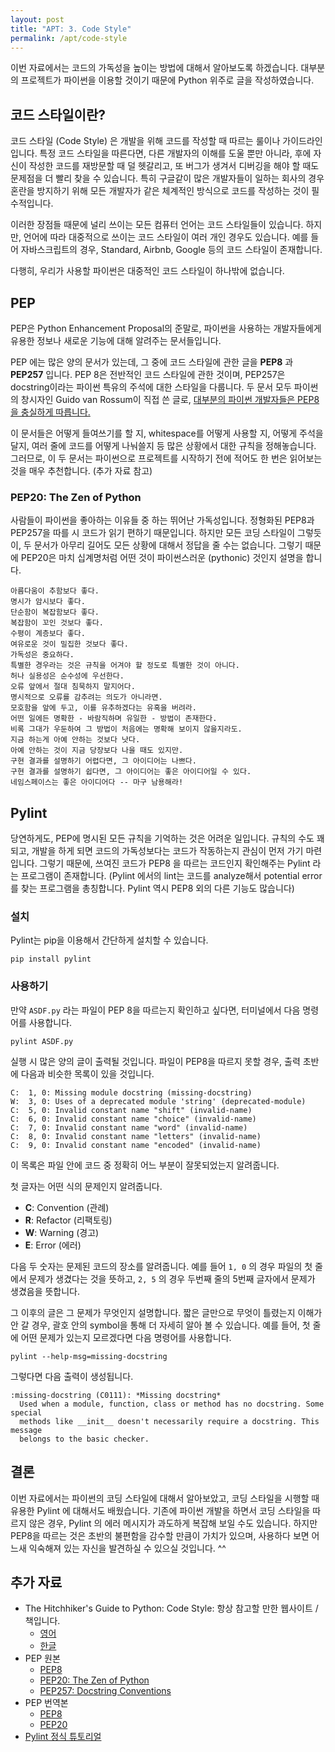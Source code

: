 ```yaml
---
layout: post
title: "APT: 3. Code Style"
permalink: /apt/code-style
---
```


이번 자료에서는 코드의 가독성을 높이는 방법에 대해서 알아보도록 하겠습니다. 대부분의 프로젝트가 파이썬을 이용할 것이기 때문에 Python 위주로 글을 작성하였습니다.

## 코드 스타일이란?

코드 스타일 (Code Style) 은 개발을 위해 코드를 작성할 때 따르는 룰이나 가이드라인입니다. 특정 코드 스타일을 따른다면, 다른 개발자의 이해를 도울 뿐만 아니라, 후에 자신이 작성한 코드를 재방문할 때 덜 헷갈리고, 또 버그가 생겨서 디버깅을 해야 할 때도 문제점을 더 빨리 찾을 수 있습니다. 특히 구글같이 많은 개발자들이 일하는 회사의 경우 혼란을 방지하기 위해 모든 개발자가 같은 체계적인 방식으로 코드를 작성하는 것이 필수적입니다. 

이러한 장점들 때문에 널리 쓰이는 모든 컴퓨터 언어는 코드 스타일들이 있습니다. 하지만, 언어에 따라 대중적으로 쓰이는 코드 스타일이 여러 개인 경우도 있습니다. 예를 들어 자바스크립트의 경우, Standard, Airbnb, Google 등의 코드 스타일이 존재합니다.

다행히, 우리가 사용할 파이썬은 대중적인 코드 스타일이 하나밖에 없습니다.

## PEP

PEP은 Python Enhancement Proposal의 준말로,  파이썬을 사용하는 개발자들에게 유용한 정보나 새로운 기능에 대해 알려주는 문서들입니다.

PEP 에는 많은 양의 문서가 있는데, 그 중에 코드 스타일에 관한 글을 **PEP8** 과 **PEP257** 입니다. PEP 8은 전반적인 코드 스타일에 관한 것이며, PEP257은 docstring이라는 파이썬 특유의 주석에 대한 스타일을 다룹니다. 두 문서 모두 파이썬의 창시자인 Guido van Rossum이 직접 쓴 글로, [대부분의 파이썬 개발자들은 PEP8을 충실하게 따릅니다.](http://sideeffect.kr/popularconvention#python)

이 문서들은 어떻게 들여쓰기를 할 지, whitespace를 어떻게 사용할 지, 어떻게 주석을 달지, 여러 줄에 코드를 어떻게 나눠쓸지 등 많은 상황에서 대한 규칙을 정해놓습니다. 그러므로, 이 두 문서는 파이썬으로 프로젝트를 시작하기 전에 적어도 한 번은 읽어보는 것을 매우 추천합니다. (추가 자료 참고)

### PEP20: The Zen of Python

사람들이 파이썬을 좋아하는 이유들 중 하는 뛰어난 가독성입니다. 정형화된 PEP8과 PEP257을 따를 시 코드가 읽기 편하기 때문입니다. 하지만 모든 코딩 스타일이 그렇듯이, 두 문서가 아무리 길어도 모든 상황에 대해서 정답을 줄 수는 없습니다. 그렇기 때문에 PEP20은 마치 십계명처럼 어떤 것이 파이썬스러운 (pythonic) 것인지 설명을 합니다.

```
아름다움이 추함보다 좋다.
명시가 암시보다 좋다.
단순함이 복잡함보다 좋다.
복잡함이 꼬인 것보다 좋다.
수평이 계층보다 좋다.
여유로운 것이 밀집한 것보다 좋다.
가독성은 중요하다.
특별한 경우라는 것은 규칙을 어겨야 할 정도로 특별한 것이 아니다.
허나 실용성은 순수성에 우선한다.
오류 앞에서 절대 침묵하지 말지어다.
명시적으로 오류를 감추려는 의도가 아니라면.
모호함을 앞에 두고, 이를 유추하겠다는 유혹을 버려라.
어떤 일에든 명확한 - 바람직하며 유일한 - 방법이 존재한다.
비록 그대가 우둔하여 그 방법이 처음에는 명확해 보이지 않을지라도.
지금 하는게 아예 안하는 것보다 낫다.
아예 안하는 것이 지금 당장보다 나을 때도 있지만.
구현 결과를 설명하기 어렵다면, 그 아이디어는 나쁘다.
구현 결과를 설명하기 쉽다면, 그 아이디어는 좋은 아이디어일 수 있다.
네임스페이스는 좋은 아이디어다 -- 마구 남용해라!
```



## Pylint

당연하게도, PEP에 명시된 모든 규칙을 기억하는 것은 어려운 일입니다. 규칙의 수도 꽤 되고, 개발을 하게 되면 코드의 가독성보다는 코드가 작동하는지 관심이 먼저 가기 마련입니다. 그렇기 때문에, 쓰여진 코드가 PEP8 을 따르는 코드인지 확인해주는 Pylint 라는 프로그램이 존재합니다. (Pylint 에서의 lint는 코드를 analyze해서 potential error를 찾는 프로그램을 총칭합니다. Pylint 역시 PEP8 외의 다른 기능도 많습니다)

### 설치

Pylint는 pip을 이용해서 간단하게 설치할 수 있습니다.

```
pip install pylint
```

### 사용하기

만약 `ASDF.py` 라는 파일이 PEP 8을 따르는지 확인하고 싶다면, 터미널에서 다음 명령어를 사용합니다.

```
pylint ASDF.py
```

실행 시 많은 양의 글이 출력될 것입니다. 파일이 PEP8을 따르지 못할 경우, 출력 초반에 다음과 비슷한 목록이 있을 것입니다.

```
C:  1, 0: Missing module docstring (missing-docstring)
W:  3, 0: Uses of a deprecated module 'string' (deprecated-module)
C:  5, 0: Invalid constant name "shift" (invalid-name)
C:  6, 0: Invalid constant name "choice" (invalid-name)
C:  7, 0: Invalid constant name "word" (invalid-name)
C:  8, 0: Invalid constant name "letters" (invalid-name)
C:  9, 0: Invalid constant name "encoded" (invalid-name)
```

이 목록은 파일 안에 코드 중 정확히 어느 부분이 잘못되었는지 알려줍니다.

첫 글자는 어떤 식의 문제인지 알려줍니다.

* **C**: Convention (관례)
* **R**: Refactor (리팩토링)
* **W**: Warning (경고)
* **E**: Error (에러)

다음 두 숫자는 문제된 코드의 장소를 알려줍니다. 예를 들어 `1, 0` 의 경우 파일의 첫 줄에서 문제가 생겼다는 것을 뜻하고, `2, 5` 의 경우 두번째 줄의 5번째 글자에서 문제가 생겼음을 뜻합니다.

그 이후의 글은 그 문제가 무엇인지 설명합니다. 짧은 글만으로 무엇이 틀렸는지 이해가 안 갈 경우, 괄호 안의 symbol을 통해 더 자세히 알아 볼 수 있습니다. 예를 들어, 첫 줄에 어떤 문제가 있는지 모르겠다면 다음 명령어를 사용합니다.

```
pylint --help-msg=missing-docstring
```

그렇다면 다음 출력이 생성됩니다.

```
:missing-docstring (C0111): *Missing docstring*
  Used when a module, function, class or method has no docstring. Some special
  methods like __init__ doesn't necessarily require a docstring. This message
  belongs to the basic checker.
```



## 결론

이번 자료에서는 파이썬의 코딩 스타일에 대해서 알아보았고, 코딩 스타일을 시행할 때 유용한 Pylint 에 대해서도 배웠습니다. 기존에 파이썬 개발을 하면서 코딩 스타일을 따르지 않은 경우, Pylint 의 에러 메시지가 과도하게 복잡해 보일 수도 있습니다. 하지만 PEP8을 따르는 것은 초반의 불편함을 감수할 만큼이 가치가 있으며, 사용하다 보면 어느새 익숙해져 있는 자신을 발견하실 수 있으실 것입니다. ^^



## 추가 자료

* The Hitchhiker's Guide to Python: Code Style: 항상 참고할 만한 웹사이트 / 책입니다.
  * [영어](http://docs.python-guide.org/en/latest/writing/style/)
  * [한글](http://python-guide-kr.readthedocs.io/ko/latest/writing/style.html)
* PEP 원본
  * [PEP8](https://www.python.org/dev/peps/pep-0008/)
  * [PEP20: The Zen of Python](https://www.python.org/dev/peps/pep-0020/)
  * [PEP257: Docstring Conventions](https://www.python.org/dev/peps/pep-0257/)
* PEP 번역본
  * [PEP8](https://bitbucket.org/sk8erchoi/peps-korean/src/767c779c164856af198a9d08d906a55b24652728/pep-0008.txt)
  * [PEP20](https://bitbucket.org/sk8erchoi/peps-korean/src/767c779c164856af198a9d08d906a55b24652728/pep-0020.txt)
* [Pylint 정식 튜토리얼](https://docs.pylint.org/en/1.9/tutorial.html)